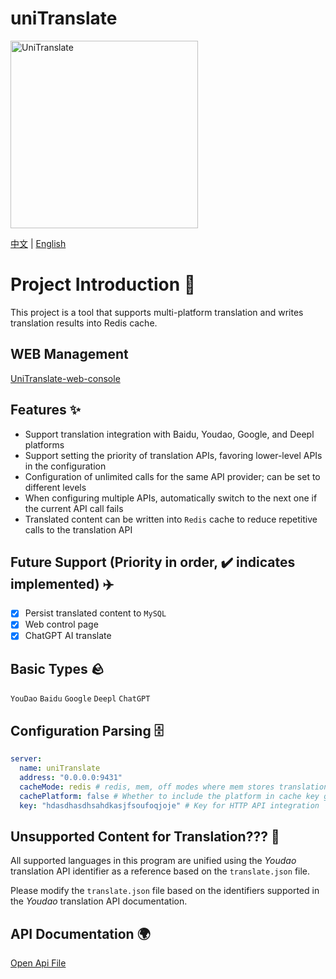 # uniTranslate

<img src="https://github.com/xgd16/UniTranslate/assets/42709773/3d879e22-fe2c-4238-aabb-39ab478fbd20" alt="UniTranslate" width="300" height="300">

[中文](./README.md) | [English](./README_EN.md)

# Project Introduction 📒
This project is a tool that supports multi-platform translation and writes translation results into Redis cache.

## WEB Management
[UniTranslate-web-console](https://github.com/xgd16/UniTranslate-web-console)

## Features ✨
- Support translation integration with Baidu, Youdao, Google, and Deepl platforms
- Support setting the priority of translation APIs, favoring lower-level APIs in the configuration
- Configuration of unlimited calls for the same API provider; can be set to different levels
- When configuring multiple APIs, automatically switch to the next one if the current API call fails
- Translated content can be written into `Redis` cache to reduce repetitive calls to the translation API

## Future Support (Priority in order, ✔️ indicates implemented) ✈️
- [x] Persist translated content to `MySQL`
- [x] Web control page
- [x] ChatGPT AI translate

## Basic Types 🪨
`YouDao` `Baidu` `Google` `Deepl` `ChatGPT`

## Configuration Parsing 🗄️

```yaml
server:
  name: uniTranslate
  address: "0.0.0.0:9431"
  cacheMode: redis # redis, mem, off modes where mem stores translation results in program memory and off doesn't write any cache
  cachePlatform: false # Whether to include the platform in cache key generation (affects automatic initialization of stored keys when the project starts)
  key: "hdasdhasdhsahdkasjfsoufoqjoje" # Key for HTTP API integration
```

## Unsupported Content for Translation??? 🤔
All supported languages in this program are unified using the _Youdao_ translation API identifier as a reference based on the `translate.json` file.

Please modify the `translate.json` file based on the identifiers supported in the _Youdao_ translation API documentation.

## API Documentation 🌍
[Open Api File](./uniTranslate%20(统一翻译).openapi.json)
